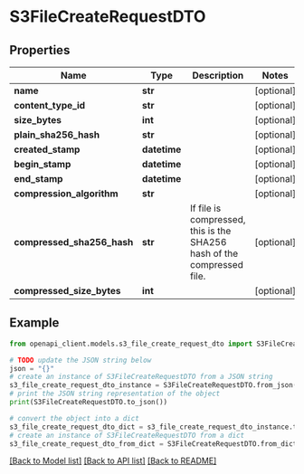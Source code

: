 # S3FileCreateRequestDTO


## Properties

Name | Type | Description | Notes
------------ | ------------- | ------------- | -------------
**name** | **str** |  | [optional] 
**content_type_id** | **str** |  | [optional] 
**size_bytes** | **int** |  | [optional] 
**plain_sha256_hash** | **str** |  | [optional] 
**created_stamp** | **datetime** |  | [optional] 
**begin_stamp** | **datetime** |  | [optional] 
**end_stamp** | **datetime** |  | [optional] 
**compression_algorithm** | **str** |  | [optional] 
**compressed_sha256_hash** | **str** | If file is compressed, this is the SHA256 hash of the compressed file. | [optional] 
**compressed_size_bytes** | **int** |  | [optional] 

## Example

```python
from openapi_client.models.s3_file_create_request_dto import S3FileCreateRequestDTO

# TODO update the JSON string below
json = "{}"
# create an instance of S3FileCreateRequestDTO from a JSON string
s3_file_create_request_dto_instance = S3FileCreateRequestDTO.from_json(json)
# print the JSON string representation of the object
print(S3FileCreateRequestDTO.to_json())

# convert the object into a dict
s3_file_create_request_dto_dict = s3_file_create_request_dto_instance.to_dict()
# create an instance of S3FileCreateRequestDTO from a dict
s3_file_create_request_dto_from_dict = S3FileCreateRequestDTO.from_dict(s3_file_create_request_dto_dict)
```
[[Back to Model list]](../README.md#documentation-for-models) [[Back to API list]](../README.md#documentation-for-api-endpoints) [[Back to README]](../README.md)



